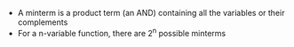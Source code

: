 - A minterm is a product term (an AND) containing all the variables or their complements
- For a n-variable function, there are 2<sup>n</sup> possible minterms


